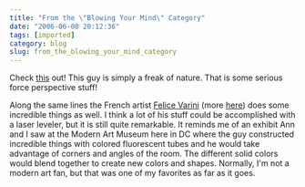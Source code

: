 ```yaml
---
title: "From the \"Blowing Your Mind\" Category"
date: "2006-06-08 20:12:36"
tags: [imported]
category: blog
slug: from_the_blowing_your_mind_category
---
```


Check <a href="http://www.rense.com/general67/street.htm">this</a> out! This guy is simply a freak of nature. That is some serious force perspective stuff!

Along the same lines the French artist <a title="Permanent Link to Notes on the Denial of Perspective 02 - Felice Varini" rel="bookmark" href="http://www.gravestmor.com/wp/archives/2006/01/10/notes-on-the-denial-of-perspective-02-felice-varini/">Felice Varini</a> (more <a href="http://www.varini.org/02indc/indgen.html">here</a>) does some incredible things as well. I think a lot of his stuff could be accomplished with a laser leveler, but it is still quite remarkable. It reminds me of an exhibit Ann and I saw at the Modern Art Museum here in DC where the guy constructed incredible things with colored fluorescent tubes and he would take advantage of corners and angles of the room. The different solid colors would blend together to create new colors and shapes. Normally, I'm not a modern art fan, but that was one of my favorites as far as it goes.
